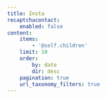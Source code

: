 ```yaml
---
title: Insta
recaptchacontact:
    enabled: false
content:
    items:
        - '@self.children'
    limit: 10
    order:
        by: date
        dir: desc
    pagination: true
    url_taxonomy_filters: true
---
```



